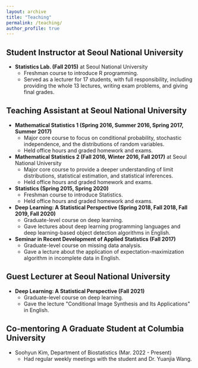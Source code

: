 ```yaml
---
layout: archive
title: "Teaching"
permalink: /teaching/
author_profile: true
---
```


## Student Instructor at Seoul National University
  - **Statistics Lab. (Fall 2015)** at Seoul National University
    - Freshman course to introduce R programming.
    - Served as a lecturer for 17 students, with full responsibility, including providing the whole 13 lectures, writing exam problems, and giving final grades.

## Teaching Assistant at Seoul National University
  - **Mathematical Statistics 1 (Spring 2016, Summer 2016, Spring 2017, Summer 2017)**
      - Major core course to focus on conditional probability, stochastic independence, and the distributions of random variables.
      - Held office hours and graded homework and exams.
  - **Mathematical Statistics 2 (Fall 2016, Winter 2016, Fall 2017)** at Seoul National University
    - Major core course to provide a deeper understanding of limit distributions, statistical estimation, and statistical inferences.
    - Held office hours and graded homework and exams.
  - **Statistics (Spring 2015, Spring 2020)**
    - Freshman course to introduce Statistics.
    - Held office hours and graded homework and exams.
  - **Deep Learning: A Statistical Perspective (Spring 2018, Fall 2018, Fall 2019, Fall 2020)**
    - Graduate-level course on deep learning.
    - Gave lectures about deep learning programming languages and deep learning-based object detection algorithms in English.
  - **Seminar in Recent Development of Applied Statistics (Fall 2017)**
    - Graduate-level course on missing data analysis.
    - Gave a lecture about the application of expectation-maximization algorithm in incomplete data in English.
      
## Guest Lecturer at Seoul National University
  - **Deep Learning: A Statistical Perspective (Fall 2021)**
    - Graduate-level course on deep learning.
    - Gave the lecture "Conditional Image Synthesis and Its Applications" in English.
      
## Co-mentoring A Graduate Student at Columbia University
  - Soohyun Kim, Department of Biostatistics (Mar. 2022 - Present)
    - Had regular weekly meetings with the student and Dr. Yuanjia Wang.
